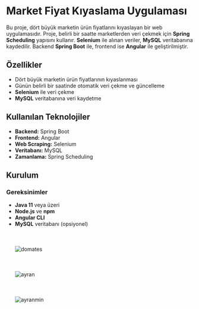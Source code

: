 # Market Fiyat Kıyaslama Uygulaması

Bu proje, dört büyük marketin ürün fiyatlarını kıyaslayan bir web uygulamasıdır. Proje, belirli bir saatte marketlerden veri çekmek için **Spring Scheduling** yapısını kullanır. **Selenium** ile alınan veriler, **MySQL** veritabanına kaydedilir. Backend **Spring Boot** ile, frontend ise **Angular** ile geliştirilmiştir.

## **Özellikler**

- Dört büyük marketin ürün fiyatlarının kıyaslanması
- Günün belirli bir saatinde otomatik veri çekme ve güncelleme
- **Selenium** ile veri çekme
- **MySQL** veritabanına veri kaydetme

## **Kullanılan Teknolojiler**

- **Backend:** Spring Boot
- **Frontend:** Angular
- **Web Scraping:** Selenium
- **Veritabanı:** MySQL
- **Zamanlama:** Spring Scheduling

## **Kurulum**

### **Gereksinimler**

- **Java 11** veya üzeri
- **Node.js** ve **npm**
- **Angular CLI**
- **MySQL** veritabanı (opsiyonel)
<br><br><br><br>
![domates](https://github.com/user-attachments/assets/2bb2ecb0-5a18-44bf-b96f-16cff2cbf519)<br><br><br><br>
![ayran](https://github.com/user-attachments/assets/27df3aa7-75ec-449a-9e68-abe80fcc623d)<br><br><br><br>
![ayranmin](https://github.com/user-attachments/assets/768e9229-b11f-4f24-937c-f686f96019b5)
